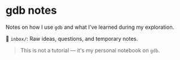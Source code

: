 # gdb notes

Notes on how I use `gdb` and what I've learned during my exploration.

📂 `inbox/`: Raw ideas, questions, and temporary notes.

> This is not a tutorial — it's my personal notebook on `gdb`.
